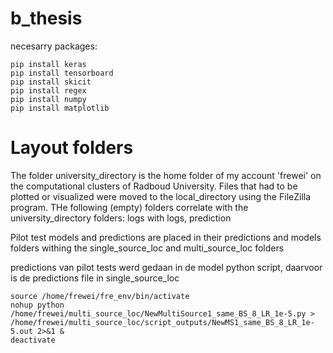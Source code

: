 # b_thesis

necesarry packages:
````pip install tensorflow
pip install keras
pip install tensorboard
pip install skicit
pip install regex
pip install numpy
pip install matplotlib
````
# Layout folders
The folder university_directory is the home folder of my account 'frewei' on the computational clusters of Radboud University. Files that had to be plotted or visualized were moved to the local_directory using the FileZilla program. THe following (empty) folders correlate with the university_directory folders:
logs with logs, prediction

Pilot test models and predictions are placed in their predictions and models folders withing the single_source_loc and multi_source_loc folders

predictions van pilot tests werd gedaan in de model python script, daarvoor is de predictions file in single_source_loc


````
source /home/frewei/fre_env/bin/activate
nohup python /home/frewei/multi_source_loc/NewMultiSource1_same_BS_8_LR_1e-5.py > /home/frewei/multi_source_loc/script_outputs/NewMS1_same_BS_8_LR_1e-5.out 2>&1 &
deactivate
````
